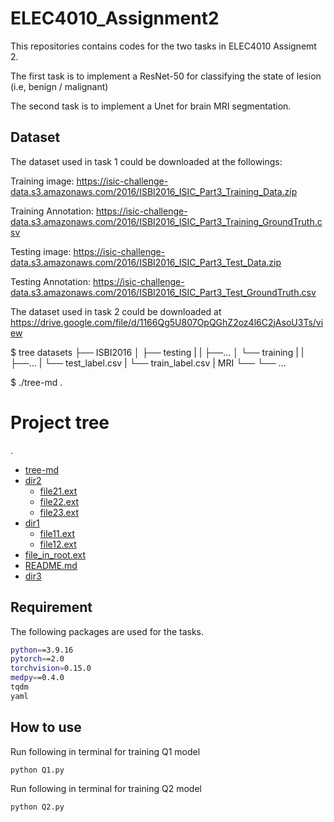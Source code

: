 # ELEC4010_Assignment2

This repositories contains codes for the two tasks in ELEC4010 Assignemt 2.

The first task is to implement a ResNet-50 for classifying the state of lesion (i.e, benign / malignant)

The second task is to implement a Unet for brain MRI segmentation.

## Dataset
The dataset used in task 1 could be downloaded at the followings:

Training image:
https://isic-challenge-data.s3.amazonaws.com/2016/ISBI2016_ISIC_Part3_Training_Data.zip

Training Annotation:
https://isic-challenge-data.s3.amazonaws.com/2016/ISBI2016_ISIC_Part3_Training_GroundTruth.csv

Testing image:
https://isic-challenge-data.s3.amazonaws.com/2016/ISBI2016_ISIC_Part3_Test_Data.zip

Testing Annotation:
https://isic-challenge-data.s3.amazonaws.com/2016/ISBI2016_ISIC_Part3_Test_GroundTruth.csv


The dataset used in task 2 could be downloaded at 
https://drive.google.com/file/d/1166Qg5U807OpQGhZ2oz4l6C2jAsoU3Ts/view

$ tree
datasets
├── ISBI2016
│   ├── testing
|   |   ├──...
│   └── training
|   |   ├──...
|   └── test_label.csv
|   └── train_label.csv
|   MRI
└── └── ...

$ ./tree-md .
# Project tree

.
 * [tree-md](./tree-md)
 * [dir2](./dir2)
   * [file21.ext](./dir2/file21.ext)
   * [file22.ext](./dir2/file22.ext)
   * [file23.ext](./dir2/file23.ext)
 * [dir1](./dir1)
   * [file11.ext](./dir1/file11.ext)
   * [file12.ext](./dir1/file12.ext)
 * [file_in_root.ext](./file_in_root.ext)
 * [README.md](./README.md)
 * [dir3](./dir3)


## Requirement
The following packages are used for the tasks.

```bash
python==3.9.16
pytorch==2.0
torchvision=0.15.0
medpy==0.4.0
tqdm
yaml
```

## How to use

Run following in terminal for training Q1 model

```bash
python Q1.py
```

Run following in terminal for training Q2 model

```bash
python Q2.py
```

 
